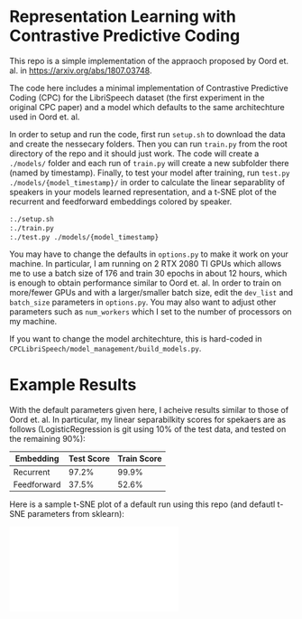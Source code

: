 # Representation Learning with Contrastive Predictive Coding

This repo is a simple implementation of the appraoch proposed by Oord et. al. in https://arxiv.org/abs/1807.03748. 

The code here includes a minimal implementation of Contrastive Predictive Coding (CPC) for the LibriSpeech dataset (the first experiment in the original CPC paper) and a model which defaults to the same architechture used in Oord et. al. 

In order to setup and run the code, first run `setup.sh` to download the data and create the nessecary folders. Then you can run `train.py` from the root directory of the repo and it should just work. The code will create a `./models/` folder and each run of `train.py` will create a new subfolder there (named by timestamp). Finally, to test your model after training, run `test.py ./models/{model_timestamp}/` in order to calculate the linear separablity of speakers in your models learned representation, and a t-SNE plot of the recurrent and feedforward embeddings colored by speaker. 

```
:./setup.sh
:./train.py
:./test.py ./models/{model_timestamp}
```

You may have to change the defaults in `options.py` to make it work on your machine. In particular, I am running on 2 RTX 2080 TI GPUs which allows me to use a batch size of 176 and train 30 epochs in about 12 hours, which is enough to obtain performance similar to Oord et. al. In order to train on more/fewer GPUs and with a larger/smaller batch size, edit the `dev_list` and `batch_size` parameters in `options.py`. You may also want to adjust other parameters such as `num_workers` which I set to the number of processors on my machine.

If you want to change the model architechture, this is hard-coded in `CPCLibriSpeech/model_management/build_models.py`.

# Example Results

With the default parameters given here, I acheive results similar to those of Oord et. al. In particular, my linear separabilkity scores for spekaers are as follows (LogisticRegression is git using 10% of the test data, and tested on the remaining 90%):

Embedding | Test Score | Train Score
------------ | ------------- | ---------------
Recurrent | 97.2% | 99.9%
Feedforward | 37.5% | 52.6%

Here is a sample t-SNE plot of a default run using this repo (and defautl t-SNE parameters from sklearn):

![tsne embedding](/assets/tsne_embedding.pdf)
